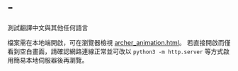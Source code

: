 # -
測試翻譯中文與其他任何語言

檔案需在本地端開啟，可在瀏覽器檢視 [archer_animation.html](archer_animation.html)。
若直接開啟而僅看到空白畫面，請確認網路連線正常並可改以
`python3 -m http.server` 等方式啟用簡易本地伺服器後再瀏覽。
